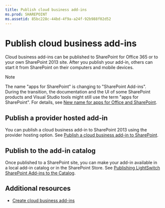 ```yaml
---
title: Publish cloud business add-ins
ms.prod: SHAREPOINT
ms.assetid: 85bc228c-44bd-4f9a-a24f-92b988f02d52
---
```



# Publish cloud business add-ins
Cloud business add-ins can be published to SharePoint for Office 365 or to your own SharePoint 2013 site. After you publish your add-in, others can start it from SharePoint on their computers and mobile devices.
> [!NOTE]
> The name "apps for SharePoint" is changing to "SharePoint Add-ins". During the transition, the documentation and the UI of some SharePoint products and Visual Studio tools might still use the term "apps for SharePoint". For details, see  [New name for apps for Office and SharePoint](new-name-for-apps-for-sharepoint.md#bk_newname). 
  
    
    


## Publish a provider hosted add-in

You can publish a cloud business add-in to SharePoint 2013 using the provider hosting option. See  [Publish a cloud business add-in to SharePoint](publish-a-cloud-business-add-in-to-sharepoint.md).
  
    
    

## Publish to the add-in catalog

Once published to a SharePoint site, you can make your add-in available in a local add-in catalog or in the SharePoint Store. See  [Publishing LightSwitch SharePoint Add-ins to the Catalog](http://blogs.msdn.com/b/lightswitch/archive/2013/04/29/publishing-lightswitch-apps-for-sharepoint-to-the-catalog.aspx). 
  
    
    

## Additional resources
<a name="bk_addresources"> </a>


-  [Create cloud business add-ins](create-cloud-business-add-ins.md)
    
  

